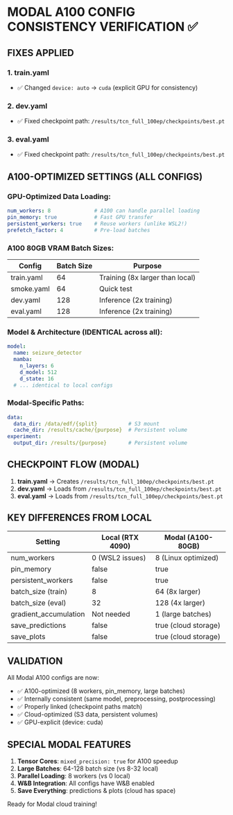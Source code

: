 # MODAL A100 CONFIG CONSISTENCY VERIFICATION ✅

## FIXES APPLIED

### 1. train.yaml
- ✅ Changed `device: auto` → `cuda` (explicit GPU for consistency)

### 2. dev.yaml
- ✅ Fixed checkpoint path: `/results/tcn_full_100ep/checkpoints/best.pt`

### 3. eval.yaml
- ✅ Fixed checkpoint path: `/results/tcn_full_100ep/checkpoints/best.pt`

## A100-OPTIMIZED SETTINGS (ALL CONFIGS)

### GPU-Optimized Data Loading:
```yaml
num_workers: 8              # A100 can handle parallel loading
pin_memory: true            # Fast GPU transfer
persistent_workers: true    # Reuse workers (unlike WSL2!)
prefetch_factor: 4          # Pre-load batches
```

### A100 80GB VRAM Batch Sizes:
| Config | Batch Size | Purpose |
|--------|------------|---------|
| train.yaml | 64 | Training (8x larger than local) |
| smoke.yaml | 64 | Quick test |
| dev.yaml | 128 | Inference (2x training) |
| eval.yaml | 128 | Inference (2x training) |

### Model & Architecture (IDENTICAL across all):
```yaml
model:
  name: seizure_detector
  mamba:
    n_layers: 6
    d_model: 512
    d_state: 16
  # ... identical to local configs
```

### Modal-Specific Paths:
```yaml
data:
  data_dir: /data/edf/{split}          # S3 mount
  cache_dir: /results/cache/{purpose}  # Persistent volume
experiment:
  output_dir: /results/{purpose}       # Persistent volume
```

## CHECKPOINT FLOW (MODAL)

1. **train.yaml** → Creates `/results/tcn_full_100ep/checkpoints/best.pt`
2. **dev.yaml** → Loads from `/results/tcn_full_100ep/checkpoints/best.pt`
3. **eval.yaml** → Loads from `/results/tcn_full_100ep/checkpoints/best.pt`

## KEY DIFFERENCES FROM LOCAL

| Setting | Local (RTX 4090) | Modal (A100-80GB) |
|---------|------------------|-------------------|
| num_workers | 0 (WSL2 issues) | 8 (Linux optimized) |
| pin_memory | false | true |
| persistent_workers | false | true |
| batch_size (train) | 8 | 64 (8x larger) |
| batch_size (eval) | 32 | 128 (4x larger) |
| gradient_accumulation | Not needed | 1 (large batches) |
| save_predictions | false | true (cloud storage) |
| save_plots | false | true (cloud storage) |

## VALIDATION

All Modal A100 configs are now:
- ✅ A100-optimized (8 workers, pin_memory, large batches)
- ✅ Internally consistent (same model, preprocessing, postprocessing)
- ✅ Properly linked (checkpoint paths match)
- ✅ Cloud-optimized (S3 data, persistent volumes)
- ✅ GPU-explicit (device: cuda)

## SPECIAL MODAL FEATURES

1. **Tensor Cores**: `mixed_precision: true` for A100 speedup
2. **Large Batches**: 64-128 batch size (vs 8-32 local)
3. **Parallel Loading**: 8 workers (vs 0 local)
4. **W&B Integration**: All configs have W&B enabled
5. **Save Everything**: predictions & plots (cloud has space)

Ready for Modal cloud training!
